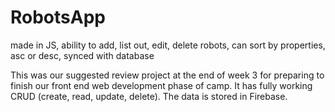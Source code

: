 RobotsApp
=========

made in JS, ability to add, list out, edit, delete robots, can sort by properties, asc or desc, synced with database

This was our suggested review project at the end of week 3 for preparing to finish our front end web development
phase of camp.  It has fully working CRUD (create, read, update, delete).  The data is stored in Firebase.
